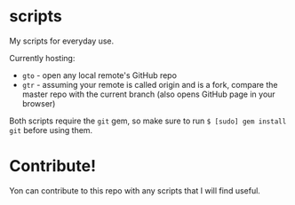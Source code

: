 scripts
=======
My scripts for everyday use.

Currently hosting:

* `gto` - open any local remote's GitHub repo
* `gtr` - assuming your remote is called origin and is a fork, compare the master repo with the current branch (also opens GitHub page in your browser)

Both scripts require the `git` gem, so make sure to run `$ [sudo] gem install git` before using them.

Contribute!
=======
Yon can contribute to this repo with any scripts that I will find useful.
